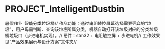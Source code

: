 # PROJECT_IntelligentDustbin
暑假作业_智能分类垃圾桶//
作品功能：通过电阻触控屏幕选择需要丢弃的“垃圾”，用户毋需判断、查询该垃圾所属分类，机器自动打开该垃圾对应的分类垃圾桶垃圾口（步进电机实现）。//
硬件：stm32 + 电阻触控屏 + 步进电机//
工作效果见“产品效果展示与设计方案”文件夹//
